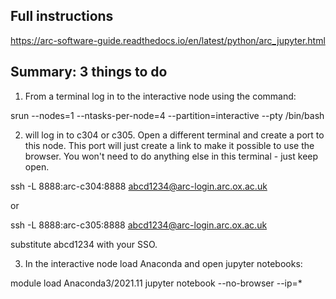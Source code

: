 ## Full instructions

https://arc-software-guide.readthedocs.io/en/latest/python/arc_jupyter.html

## Summary: 3 things to do

1) From a terminal log in to the interactive node using the command:

srun --nodes=1 --ntasks-per-node=4 --partition=interactive --pty /bin/bash

2) will log in to c304 or c305. Open a different terminal and create a port 
to this node. This port will just create a link to make it possible to use 
the browser. You won't need to do anything else in this terminal - just keep
open.

ssh -L 8888:arc-c304:8888 abcd1234@arc-login.arc.ox.ac.uk

or

ssh -L 8888:arc-c305:8888 abcd1234@arc-login.arc.ox.ac.uk

substitute abcd1234 with your SSO.

3) In the interactive node load Anaconda and open jupyter notebooks:

module load Anaconda3/2021.11
jupyter notebook --no-browser --ip=*

